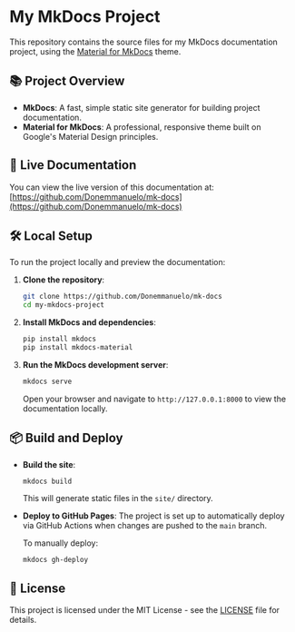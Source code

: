 # My MkDocs Project

This repository contains the source files for my MkDocs documentation project, using the [Material for MkDocs](https://squidfunk.github.io/mkdocs-material/) theme.

## 📚 Project Overview

- **MkDocs**: A fast, simple static site generator for building project documentation.
- **Material for MkDocs**: A professional, responsive theme built on Google's Material Design principles.

## 🚀 Live Documentation

You can view the live version of this documentation at:
[https://github.com/Donemmanuelo/mk-docs](https://github.com/Donemmanuelo/mk-docs)

## 🛠️ Local Setup

To run the project locally and preview the documentation:

1. **Clone the repository**:
    ```bash
    git clone https://github.com/Donemmanuelo/mk-docs
    cd my-mkdocs-project
    ```

2. **Install MkDocs and dependencies**:
    ```bash
    pip install mkdocs
    pip install mkdocs-material
    ```

3. **Run the MkDocs development server**:
    ```bash
    mkdocs serve
    ```

    Open your browser and navigate to `http://127.0.0.1:8000` to view the documentation locally.

## 📦 Build and Deploy

- **Build the site**:
    ```bash
    mkdocs build
    ```

    This will generate static files in the `site/` directory.

- **Deploy to GitHub Pages**:
    The project is set up to automatically deploy via GitHub Actions when changes are pushed to the `main` branch.

    To manually deploy:
    ```bash
    mkdocs gh-deploy
    ```

## 📄 License

This project is licensed under the MIT License - see the [LICENSE](LICENSE) file for details.

